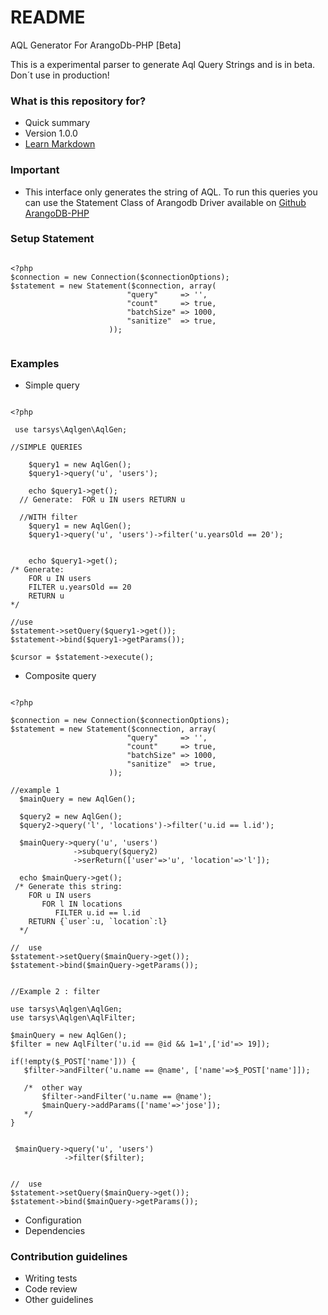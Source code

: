 # README #

AQL Generator For ArangoDb-PHP   [Beta]

This is a experimental parser to generate Aql Query Strings and is in beta. Don´t use in production!

### What is this repository for? ###

* Quick summary
* Version 1.0.0
* [Learn Markdown](https://bitbucket.org/tutorials/markdowndemo)

### Important ###

* This interface only generates the string of AQL. To run this queries you can use  the Statement Class of Arangodb Driver available on [Github ArangoDB-PHP](https://github.com/triAGENS/ArangoDB-PHP)

### Setup Statement
```

<?php
$connection = new Connection($connectionOptions);
$statement = new Statement($connection, array(
                          "query"     => '',
                          "count"     => true,
                          "batchSize" => 1000,
                          "sanitize"  => true,
                      ));


```


### Examples ###
* Simple query
```

<?php

 use tarsys\Aqlgen\AqlGen;

//SIMPLE QUERIES

    $query1 = new AqlGen();
    $query1->query('u', 'users');

    echo $query1->get();
  // Generate:  FOR u IN users RETURN u

  //WITH filter
    $query1 = new AqlGen();
    $query1->query('u', 'users')->filter('u.yearsOld == 20');

  
    echo $query1->get();
/* Generate: 
    FOR u IN users 
    FILTER u.yearsOld == 20
    RETURN u
*/

//use 
$statement->setQuery($query1->get());
$statement->bind($query1->getParams());

$cursor = $statement->execute();

```

* Composite query

```

<?php

$connection = new Connection($connectionOptions);
$statement = new Statement($connection, array(
                          "query"     => '',
                          "count"     => true,
                          "batchSize" => 1000,
                          "sanitize"  => true,
                      ));

//example 1
  $mainQuery = new AqlGen();

  $query2 = new AqlGen();
  $query2->query('l', 'locations')->filter('u.id == l.id');

  $mainQuery->query('u', 'users')
              ->subquery($query2)
              ->serReturn(['user'=>'u', 'location'=>'l']);

  echo $mainQuery->get();
 /* Generate this string: 
    FOR u IN users 
       FOR l IN locations 
          FILTER u.id == l.id
    RETURN {`user`:u, `location`:l}
  */

//  use
$statement->setQuery($mainQuery->get());
$statement->bind($mainQuery->getParams()); 


//Example 2 : filter

use tarsys\Aqlgen\AqlGen;
use tarsys\Aqlgen\AqlFilter;

$mainQuery = new AqlGen();
$filter = new AqlFilter('u.id == @id && 1=1',['id'=> 19]);

if(!empty($_POST['name'])) {
   $filter->andFilter('u.name == @name', ['name'=>$_POST['name']]);

   /*  other way 
       $filter->andFilter('u.name == @name');
       $mainQuery->addParams(['name'=>'jose']); 
   */
}


 $mainQuery->query('u', 'users')
            ->filter($filter);


//  use
$statement->setQuery($mainQuery->get());
$statement->bind($mainQuery->getParams());

```



* Configuration
* Dependencies


### Contribution guidelines ###

* Writing tests
* Code review
* Other guidelines
